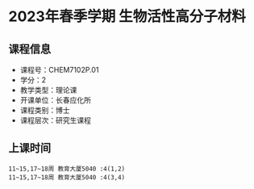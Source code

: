 # 2023年春季学期 生物活性高分子材料 






## 课程信息

- 课程号：CHEM7102P.01
- 学分：2
- 教学类型：理论课
- 开课单位：长春应化所
- 课程类别：博士
- 课程层次：研究生课程

## 上课时间

```
11~15,17~18周 教育大厦5040 :4(1,2)
11~15,17~18周 教育大厦5040 :4(3,4)
```

